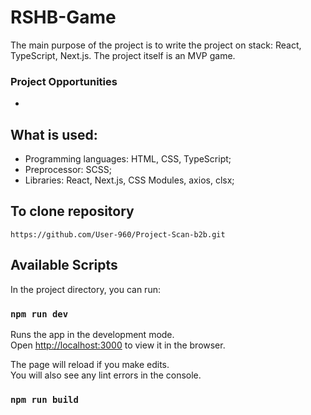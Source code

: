 # RSHB-Game

The main purpose of the project is to write the project on stack: React, TypeScript, Next.js. The project itself is an MVP game.

### Project Opportunities

-

## What is used:

- Programming languages: HTML, CSS, TypeScript;
- Preprocessor: SCSS;
- Libraries: React, Next.js, CSS Modules, axios, clsx;

## To clone repository

```shell
https://github.com/User-960/Project-Scan-b2b.git
```

## Available Scripts

In the project directory, you can run:

### `npm run dev`

Runs the app in the development mode.\
Open [http://localhost:3000](http://localhost:3000) to view it in the browser.

The page will reload if you make edits.\
You will also see any lint errors in the console.

### `npm run build`

